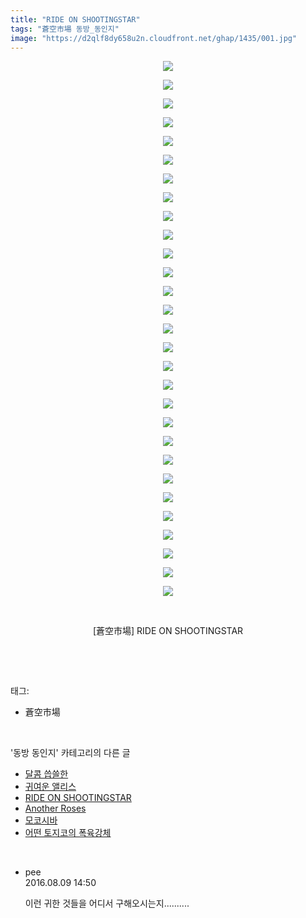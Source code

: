 ```yaml
---
title: "RIDE ON SHOOTINGSTAR"
tags: "蒼空市場 동방_동인지"
image: "https://d2qlf8dy658u2n.cloudfront.net/ghap/1435/001.jpg"
---
```

<div class="article">
<p style="text-align: center; clear: none; float: none;"><img src="{{ site.imgserver12 }}/ghap/1435/001.jpg"/></p>
<p style="text-align: center; clear: none; float: none;"><img src="{{ site.imgserver12 }}/ghap/1435/002.jpg"/></p>
<p style="text-align: center; clear: none; float: none;"><img src="{{ site.imgserver12 }}/ghap/1435/003.jpg"/></p>
<p style="text-align: center; clear: none; float: none;"><img src="{{ site.imgserver12 }}/ghap/1435/004.jpg"/></p>
<p style="text-align: center; clear: none; float: none;"><img src="{{ site.imgserver12 }}/ghap/1435/005.jpg"/></p>
<p style="text-align: center; clear: none; float: none;"><img src="{{ site.imgserver12 }}/ghap/1435/006.jpg"/></p>
<p style="text-align: center; clear: none; float: none;"><img src="{{ site.imgserver12 }}/ghap/1435/007.jpg"/></p>
<p style="text-align: center; clear: none; float: none;"><img src="{{ site.imgserver12 }}/ghap/1435/008.jpg"/></p>
<p style="text-align: center; clear: none; float: none;"><img src="{{ site.imgserver12 }}/ghap/1435/009.jpg"/></p>
<p style="text-align: center; clear: none; float: none;"><img src="{{ site.imgserver12 }}/ghap/1435/010.jpg"/></p>
<p style="text-align: center; clear: none; float: none;"><img src="{{ site.imgserver12 }}/ghap/1435/011.jpg"/></p>
<p style="text-align: center; clear: none; float: none;"><img src="{{ site.imgserver12 }}/ghap/1435/012.jpg"/></p>
<p style="text-align: center; clear: none; float: none;"><img src="{{ site.imgserver12 }}/ghap/1435/013.jpg"/></p>
<p style="text-align: center; clear: none; float: none;"><img src="{{ site.imgserver12 }}/ghap/1435/014.jpg"/></p>
<p style="text-align: center; clear: none; float: none;"><img src="{{ site.imgserver12 }}/ghap/1435/015.jpg"/></p>
<p style="text-align: center; clear: none; float: none;"><img src="{{ site.imgserver12 }}/ghap/1435/016.jpg"/></p>
<p style="text-align: center; clear: none; float: none;"><img src="{{ site.imgserver12 }}/ghap/1435/017.jpg"/></p>
<p style="text-align: center; clear: none; float: none;"><img src="{{ site.imgserver12 }}/ghap/1435/018.jpg"/></p>
<p style="text-align: center; clear: none; float: none;"><img src="{{ site.imgserver12 }}/ghap/1435/019.jpg"/></p>
<p style="text-align: center; clear: none; float: none;"><img src="{{ site.imgserver12 }}/ghap/1435/020.jpg"/></p>
<p style="text-align: center; clear: none; float: none;"><img src="{{ site.imgserver12 }}/ghap/1435/021.jpg"/></p>
<p style="text-align: center; clear: none; float: none;"><img src="{{ site.imgserver12 }}/ghap/1435/022.jpg"/></p>
<p style="text-align: center; clear: none; float: none;"><img src="{{ site.imgserver12 }}/ghap/1435/023.jpg"/></p>
<p style="text-align: center; clear: none; float: none;"><img src="{{ site.imgserver12 }}/ghap/1435/024.jpg"/></p>
<p style="text-align: center; clear: none; float: none;"><img src="{{ site.imgserver12 }}/ghap/1435/025.jpg"/></p>
<p style="text-align: center; clear: none; float: none;"><img src="{{ site.imgserver12 }}/ghap/1435/026.jpg"/></p>
<p style="text-align: center; clear: none; float: none;"><img src="{{ site.imgserver12 }}/ghap/1435/027.jpg"/></p>
<p style="text-align: center; clear: none; float: none;"><img src="{{ site.imgserver12 }}/ghap/1435/028.jpg"/></p>
<p style="text-align: center; clear: none; float: none;"><img src="{{ site.imgserver12 }}/ghap/1435/029.jpg"/></p>
<p style="text-align: center; clear: none; float: none;"><br/></p>
<p style="text-align: center; clear: none; float: none;">[蒼空市場] RIDE ON SHOOTINGSTAR</p>
<p><br/></p>
</div><br/>
<div class="tagTrail">
<p>태그: </p>
<ul>
<li>蒼空市場</li>
</ul>
</div><br/>
<div class="another">
<p>'동방 동인지' 카테고리의 다른 글</p>
<ul>
<li><a href="/ghap_1437">달콤 씁쓸한</a></li>
<li><a href="/ghap_1436">귀여운 앨리스</a></li>
<li><a href="/ghap_1435">RIDE ON SHOOTINGSTAR</a></li>
<li><a href="/ghap_1433">Another Roses</a></li>
<li><a href="/ghap_1432">모코시바</a></li>
<li><a href="/ghap_1431">어떤 토지코의 폭육강체</a></li>
</ul>
</div><br/>
<div class="cb_module cb_fluid">
<div class="cb_wrt cb_profile">
<div class="comment">
<ul>
<li class="cb_thumb_off" id="comment14777706">
<div class="cb_comment_area">
<div class="cb_info_area">
<div class="cb_section">
<span class="cb_nick_name">pee</span>
</div>
<div class="cb_section">
<span class="cb_date">2016.08.09 14:50 </span>
</div>
</div>
<div class="cb_dsc_comment">
<p class="cb_dsc">
											이런 귀한 것들을 어디서 구해오시는지..........
										</p>
</div>
</div></li>
</ul>
</div>
</div><!-- commentList close -->
</div><br/>
